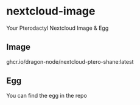 # nextcloud-image
Your Pterodactyl Nextcloud Image & Egg

## Image
ghcr.io/dragon-node/nextcloud-ptero-shane:latest

## Egg
You can find the egg in the repo
